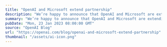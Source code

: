 ```yaml
---
title: "OpenAI and Microsoft extend partnership"
description: "We’re happy to announce that OpenAI and Microsoft are extending our partnership."
summary: "We’re happy to announce that OpenAI and Microsoft are extending our partnership."
pubDate: "Mon, 23 Jan 2023 08:00:00 GMT"
source: "OpenAI Blog"
url: "https://openai.com/blog/openai-and-microsoft-extend-partnership"
thumbnail: "/assets/ai-icon.png"
---
```


